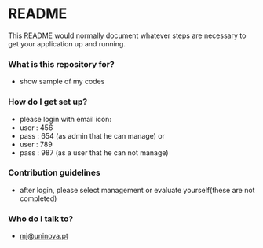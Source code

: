 # README #

This README would normally document whatever steps are necessary to get your application up and running.

### What is this repository for? ###

* show sample of my codes

### How do I get set up? ###

* please login with email icon:
* user : 456
* pass : 654 (as admin that he can manage)
or
* user : 789
* pass : 987 (as a user that he can not manage)

### Contribution guidelines ###

* after login, please select management or evaluate yourself(these are not completed)

### Who do I talk to? ###

* mj@uninova.pt